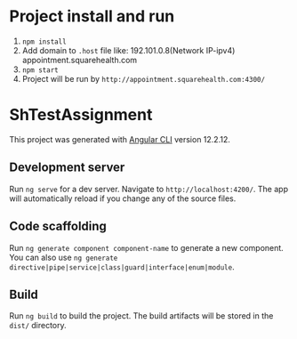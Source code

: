 # Project install and run
1. `npm install`
2. Add domain to `.host` file like: 192.101.0.8(Network IP-ipv4) appointment.squarehealth.com
3. `npm start`
4. Project will be run by `http://appointment.squarehealth.com:4300/` 


# ShTestAssignment

This project was generated with [Angular CLI](https://github.com/angular/angular-cli) version 12.2.12.

## Development server

Run `ng serve` for a dev server. Navigate to `http://localhost:4200/`. The app will automatically reload if you change any of the source files.

## Code scaffolding

Run `ng generate component component-name` to generate a new component. You can also use `ng generate directive|pipe|service|class|guard|interface|enum|module`.

## Build

Run `ng build` to build the project. The build artifacts will be stored in the `dist/` directory.
